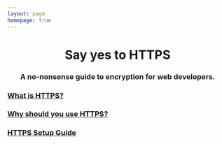 ```yaml
---
layout: page
homepage: true
---
```


<h1 class="post-title" style="text-align: center">Say yes to HTTPS</h1>

<h3 style="text-align: center">A no-nonsense guide to encryption for web developers.</h3>

### [What is HTTPS?](what-is-https/)

### [Why should you use HTTPS?](why-use-https/)

### [HTTPS Setup Guide](how-to-setup-https/)